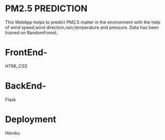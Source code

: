 # PM2.5 PREDICTION

This WebApp helps to predict PM2.5 matter in the environment with the help of wind speed,wind direction,rain,temperature and pressure.
Data has been trained on RandomForest.


# FrontEnd-
HTML,CSS

# BackEnd-
Flask

# Deployment
Heroku 
